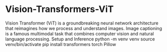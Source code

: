 # Vision-Transformers-ViT
Vision Transformer (ViT) is a groundbreaking neural network architecture that reimagines how we process and understand images.
Image captioning is a famous multimodal task that combines computer vision and natural language processing. 
Setup and Inference
python -m venv venv
source venv/bin/activate
pip install transformers torch Pillow
